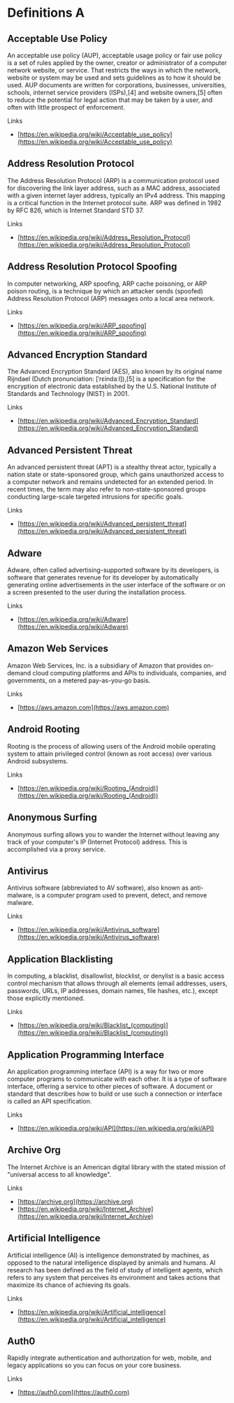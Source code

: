 # Definitions A

## Acceptable Use Policy
An acceptable use policy (AUP), acceptable usage policy or fair use policy is a set of rules applied by the owner, creator or administrator of a computer network website, or service.
That restricts the ways in which the network, website or system may be used and sets guidelines as to how it should be used.
AUP documents are written for corporations, businesses, universities, schools, internet service providers (ISPs),[4] and website owners,[5] often to reduce the potential for legal action that may be taken by a user, and often with little prospect of enforcement.

Links
- [https://en.wikipedia.org/wiki/Acceptable_use_policy](https://en.wikipedia.org/wiki/Acceptable_use_policy)
 
## Address Resolution Protocol
The Address Resolution Protocol (ARP) is a communication protocol used for discovering the link layer address, such as a MAC address, associated with a given internet layer address, typically an IPv4 address.
This mapping is a critical function in the Internet protocol suite.
ARP was defined in 1982 by RFC 826, which is Internet Standard STD 37.

Links
- [https://en.wikipedia.org/wiki/Address_Resolution_Protocol](https://en.wikipedia.org/wiki/Address_Resolution_Protocol)

## Address Resolution Protocol Spoofing
In computer networking, ARP spoofing, ARP cache poisoning, or ARP poison routing, is a technique by which an attacker sends (spoofed) Address Resolution Protocol (ARP) messages onto a local area network.

Links
- [https://en.wikipedia.org/wiki/ARP_spoofing](https://en.wikipedia.org/wiki/ARP_spoofing)

## Advanced Encryption Standard
The Advanced Encryption Standard (AES), also known by its original name Rijndael (Dutch pronunciation: [ˈrɛindaːl]),[5] is a specification for the encryption of electronic data established by the U.S. National Institute of Standards and Technology (NIST) in 2001.

Links
- [https://en.wikipedia.org/wiki/Advanced_Encryption_Standard](https://en.wikipedia.org/wiki/Advanced_Encryption_Standard)

## Advanced Persistent Threat
An advanced persistent threat (APT) is a stealthy threat actor, typically a nation state or state-sponsored group, which gains unauthorized access to a computer network and remains undetected for an extended period.
In recent times, the term may also refer to non-state-sponsored groups conducting large-scale targeted intrusions for specific goals.

Links
- [https://en.wikipedia.org/wiki/Advanced_persistent_threat](https://en.wikipedia.org/wiki/Advanced_persistent_threat)

## Adware
Adware, often called advertising-supported software by its developers, is software that generates revenue for its developer by automatically generating online advertisements in the user interface of the software or on a screen presented to the user during the installation process.

Links
- [https://en.wikipedia.org/wiki/Adware](https://en.wikipedia.org/wiki/Adware)

## Amazon Web Services
Amazon Web Services, Inc. is a subsidiary of Amazon that provides on-demand cloud computing platforms and APIs to individuals, companies, and governments, on a metered pay-as-you-go basis.

Links
- [https://aws.amazon.com](https://aws.amazon.com)

## Android Rooting
Rooting is the process of allowing users of the Android mobile operating system to attain privileged control (known as root access) over various Android subsystems.

Links
- [https://en.wikipedia.org/wiki/Rooting_(Android)](https://en.wikipedia.org/wiki/Rooting_(Android))

## Anonymous Surfing
Anonymous surfing allows you to wander the Internet without leaving any track of your computer's IP (Internet Protocol) address.
This is accomplished via a proxy service.

## Antivirus
Antivirus software (abbreviated to AV software), also known as anti-malware, is a computer program used to prevent, detect, and remove malware.

Links
- [https://en.wikipedia.org/wiki/Antivirus_software](https://en.wikipedia.org/wiki/Antivirus_software)

## Application Blacklisting
In computing, a blacklist, disallowlist, blocklist, or denylist is a basic access control mechanism that allows through all elements (email addresses, users, passwords, URLs, IP addresses, domain names, file hashes, etc.), except those explicitly mentioned.

Links
- [https://en.wikipedia.org/wiki/Blacklist_(computing)](https://en.wikipedia.org/wiki/Blacklist_(computing))

## Application Programming Interface
An application programming interface (API) is a way for two or more computer programs to communicate with each other.
It is a type of software interface, offering a service to other pieces of software.
A document or standard that describes how to build or use such a connection or interface is called an API specification.

Links
- [https://en.wikipedia.org/wiki/API](https://en.wikipedia.org/wiki/API)

## Archive Org
The Internet Archive is an American digital library with the stated mission of "universal access to all knowledge".

Links
- [https://archive.org](https://archive.org)
- [https://en.wikipedia.org/wiki/Internet_Archive](https://en.wikipedia.org/wiki/Internet_Archive)

## Artificial Intelligence
Artificial intelligence (AI) is intelligence demonstrated by machines, as opposed to the natural intelligence displayed by animals and humans.
AI research has been defined as the field of study of intelligent agents, which refers to any system that perceives its environment and takes actions that maximize its chance of achieving its goals.

Links
- [https://en.wikipedia.org/wiki/Artificial_intelligence](https://en.wikipedia.org/wiki/Artificial_intelligence)

## Auth0
Rapidly integrate authentication and authorization for web, mobile, and legacy applications so you can focus on your core business.

Links
- [https://auth0.com](https://auth0.com)
